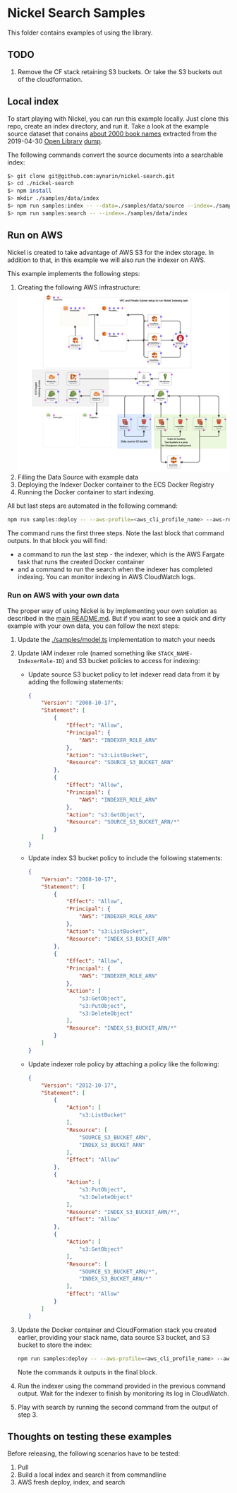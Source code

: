 # Nickel Search Samples

This folder contains examples of using the library.

## TODO

1. Remove the CF stack retaining S3 buckets. Or take the S3 buckets out of the cloudformation.

## Local index

To start playing with Nickel, you can run this example locally. Just clone this repo, create an index directory, and run it. Take a look at the example source dataset that conains [about 2000 book names](../data/source) extracted from the 2019-04-30 [Open Library](https://openlibrary.org/) [dump](https://openlibrary.org/developers/dumps).

The following commands convert the source documents into a searchable index:

```bash
$> git clone git@github.com:aynurin/nickel-search.git
$> cd ./nickel-search
$> npm install
$> mkdir ./samples/data/index
$> npm run samples:index -- --data=./samples/data/source --index=./samples/data/index
$> npm run samples:search -- --index=./samples/data/index
```

## Run on AWS

Nickel is created to take advantage of AWS S3 for the index storage. In addition to that, in this example we will also run the indexer on AWS.

This example implements the following steps:

1. Creating the following AWS infrastructure:
    ![AWS Infrastructure](./docs/template1-designer.png)
2. Filling the Data Source with example data
3. Deploying the Indexer Docker container to the ECS Docker Registry
4. Running the Docker container to start indexing.

All but last steps are automated in the following command:

```bash
npm run samples:deploy -- --aws-profile=<aws_cli_profile_name> --aws-region=<aws_region_name> --step=aws --stack-name=<your_preferred_cloudformaion_stack_name>
```

The command runs the first three steps. Note the last block that command outputs. In that block you will find:

- a command to run the last step - the indexer, which is the AWS Fargate task that runs the created Docker container
- and a command to run the search when the indexer has completed indexing. You can monitor indexing in AWS CloudWatch logs.

### Run on AWS with your own data

The proper way of using Nickel is by implementing your own solution as described in the [main README.md](../README.md). But if you want to see a quick and dirty example with your own data, you can follow the next steps:

1. Update the [./samples/model.ts](model.ts) implementation to match your needs
2. Update IAM indexer role (named something like `STACK_NAME-IndexerRole-ID`) and S3 bucket policies to access for indexing:
    - Update source S3 bucket policy to let indexer read data from it by adding the following statements:

        ```json
        {
            "Version": "2008-10-17",
            "Statement": [
                {
                    "Effect": "Allow",
                    "Principal": {
                        "AWS": "INDEXER_ROLE_ARN"
                    },
                    "Action": "s3:ListBucket",
                    "Resource": "SOURCE_S3_BUCKET_ARN"
                },
                {
                    "Effect": "Allow",
                    "Principal": {
                        "AWS": "INDEXER_ROLE_ARN"
                    },
                    "Action": "s3:GetObject",
                    "Resource": "SOURCE_S3_BUCKET_ARN/*"
                }
            ]
        }
        ```

    - Update index S3 bucket policy to include the following statements:

        ```json
        {
            "Version": "2008-10-17",
            "Statement": [
                {
                    "Effect": "Allow",
                    "Principal": {
                        "AWS": "INDEXER_ROLE_ARN"
                    },
                    "Action": "s3:ListBucket",
                    "Resource": "INDEX_S3_BUCKET_ARN"
                },
                {
                    "Effect": "Allow",
                    "Principal": {
                        "AWS": "INDEXER_ROLE_ARN"
                    },
                    "Action": [
                        "s3:GetObject",
                        "s3:PutObject",
                        "s3:DeleteObject"
                    ],
                    "Resource": "INDEX_S3_BUCKET_ARN/*"
                }
            ]
        }
        ```

    - Update indexer role policy by attaching a policy like the following:

        ```json
        {
            "Version": "2012-10-17",
            "Statement": [
                {
                    "Action": [
                        "s3:ListBucket"
                    ],
                    "Resource": [
                        "SOURCE_S3_BUCKET_ARN",
                        "INDEX_S3_BUCKET_ARN"
                    ],
                    "Effect": "Allow"
                },
                {
                    "Action": [
                        "s3:PutObject",
                        "s3:DeleteObject"
                    ],
                    "Resource": "INDEX_S3_BUCKET_ARN/*",
                    "Effect": "Allow"
                },
                {
                    "Action": [
                        "s3:GetObject"
                    ],
                    "Resource": [
                        "SOURCE_S3_BUCKET_ARN/*",
                        "INDEX_S3_BUCKET_ARN/*"
                    ],
                    "Effect": "Allow"
                }
            ]
        }
        ```

3. Update the Docker container and CloudFormation stack you created earlier, providing your stack name, data source S3 bucket, and S3 bucket to store the index:

    ```bash
    npm run samples:deploy -- --aws-profile=<aws_cli_profile_name> --aws-region=<aws_region_name> --step=docker --stack-name=<existing_cloudformaion_stack_name> --source=s3://<source_S3_bucket_name>/ --index=s3://<index_S3_bucket_name>/
    ```

    Note the commands it outputs in the final block.

4. Run the indexer using the command provided in the previous command output. Wait for the indexer to finish by monitoring its log in CloudWatch.

5. Play with search by running the second command from the output of step 3.

## Thoughts on testing these examples

Before releasing, the following scenarios have to be tested:

1. Pull
2. Build a local index and search it from commandline
3. AWS fresh deploy, index, and search
